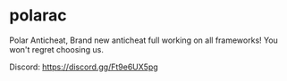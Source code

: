 # polarac
Polar Anticheat, Brand new anticheat full working on all frameworks! You won't regret choosing us.

Discord:
https://discord.gg/Ft9e6UX5pg
